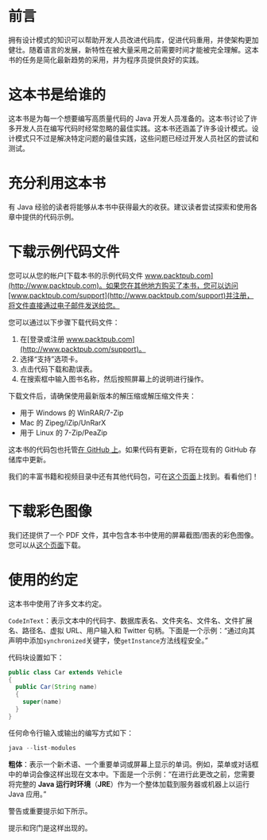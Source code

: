 # 前言

拥有设计模式的知识可以帮助开发人员改进代码库，促进代码重用，并使架构更加健壮。随着语言的发展，新特性在被大量采用之前需要时间才能被完全理解。这本书的任务是简化最新趋势的采用，并为程序员提供良好的实践。

# 这本书是给谁的

这本书是为每一个想要编写高质量代码的 Java 开发人员准备的。这本书讨论了许多开发人员在编写代码时经常忽略的最佳实践。这本书还涵盖了许多设计模式。设计模式只不过是解决特定问题的最佳实践，这些问题已经过开发人员社区的尝试和测试。

# 充分利用这本书

有 Java 经验的读者将能够从本书中获得最大的收获。建议读者尝试探索和使用各章中提供的代码示例。

# 下载示例代码文件

您可以从您的帐户[下载本书的示例代码文件 www.packtpub.com](http://www.packtpub.com)。如果您在其他地方购买了本书，您可以访问[www.packtpub.com/support](http://www.packtpub.com/support)并注册，将文件直接通过电子邮件发送给您。

您可以通过以下步骤下载代码文件：

1.  在[登录或注册 www.packtpub.com](http://www.packtpub.com/support)。
2.  选择“支持”选项卡。
3.  点击代码下载和勘误表。
4.  在搜索框中输入图书名称，然后按照屏幕上的说明进行操作。

下载文件后，请确保使用最新版本的解压缩或解压缩文件夹：

*   用于 Windows 的 WinRAR/7-Zip
*   Mac 的 Zipeg/iZip/UnRarX
*   用于 Linux 的 7-Zip/PeaZip

这本书的代码包也托管[在 GitHub 上](https://github.com/PacktPublishing/Design-Patterns-and-Best-Practices-in-Java)。如果代码有更新，它将在现有的 GitHub 存储库中更新。

我们的丰富书籍和视频目录中还有其他代码包，可在[这个页面](https://github.com/PacktPublishing/)上找到。看看他们！

# 下载彩色图像

我们还提供了一个 PDF 文件，其中包含本书中使用的屏幕截图/图表的彩色图像。您可以从[这个页面](http://www.packtpub.com/sites/default/files/downloads/DesignPatternsandBestPracticesinJava_ColorImages.pdf)下载。

# 使用的约定

这本书中使用了许多文本约定。

`CodeInText`：表示文本中的代码字、数据库表名、文件夹名、文件名、文件扩展名、路径名、虚拟 URL、用户输入和 Twitter 句柄。下面是一个示例：“通过向其声明中添加`synchronized`关键字，使`getInstance`方法线程安全。”

代码块设置如下：

```java
public class Car extends Vehicle
{
  public Car(String name)
  {
    super(name)
  }
}
```

任何命令行输入或输出的编写方式如下：

```java
java --list-modules
```

**粗体**：表示一个新术语、一个重要单词或屏幕上显示的单词。例如，菜单或对话框中的单词会像这样出现在文本中。下面是一个示例：“在进行此更改之前，您需要将完整的 **Java 运行时环境**（**JRE**）作为一个整体加载到服务器或机器上以运行 Java 应用。”

警告或重要提示如下所示。

提示和窍门是这样出现的。